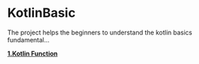 # KotlinBasic
The project helps the beginners to understand the kotlin  basics fundamental...

[**1.Kotlin Function**](https://github.com/hariharanc/KotlinBasic/blob/master/function.md)
